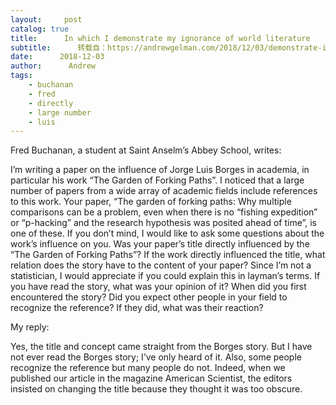 ```yaml
---
layout:     post
catalog: true
title:      In which I demonstrate my ignorance of world literature
subtitle:      转载自：https://andrewgelman.com/2018/12/03/demonstrate-ignorance-world-literature/
date:      2018-12-03
author:      Andrew
tags:
    - buchanan
    - fred
    - directly
    - large number
    - luis
---
```





Fred Buchanan, a student at Saint Anselm’s Abbey School, writes:

> 
I’m writing a paper on the influence of Jorge Luis Borges in academia, in particular his work “The Garden of Forking Paths”. I noticed that a large number of papers from a wide array of academic fields include references to this work. Your paper, “The garden of forking paths: Why multiple comparisons can be a problem, even when there is no “fishing expedition” or “p-hacking” and the research hypothesis was posited ahead of time”, is one of these.
If you don’t mind, I would like to ask some questions about the work’s influence on you. Was your paper’s title directly influenced by the “The Garden of Forking Paths”? If the work directly influenced the title, what relation does the story have to the content of your paper? Since I’m not a statistician, I would appreciate if you could explain this in layman’s terms. If you have read the story, what was your opinion of it? When did you first encountered the story? Did you expect other people in your field to recognize the reference? If they did, what was their reaction?


My reply:

Yes, the title and concept came straight from the Borges story. But I have not ever read the Borges story; I’ve only heard of it. Also, some people recognize the reference but many people do not. Indeed, when we published our article in the magazine American Scientist, the editors insisted on changing the title because they thought it was too obscure.



